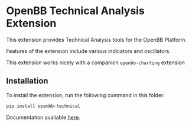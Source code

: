 # OpenBB Technical Analysis Extension

This extension provides Technical Analysis  tools for the OpenBB Platform.

Features of the extension include various indicators and oscillators.

This extension works nicely with a companion `openbb-charting` extension

## Installation

To install the extension, run the following command in this folder:

```bash
pip install openbb-technical
```

Documentation available [here](https://docs.openbb.co/platform/development/contributing).
